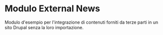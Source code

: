 # Modulo External News
Modulo d'esempio per l'integrazione di contenuti forniti da terze parti in un sito Drupal senza la loro importazione. 
